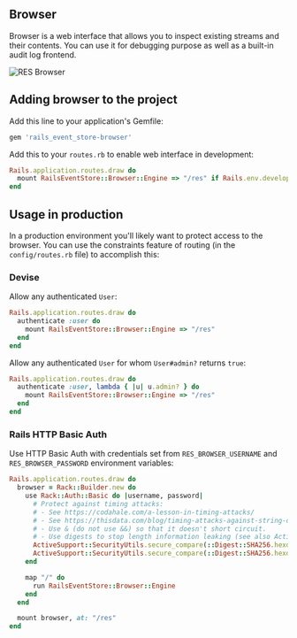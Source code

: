## Browser

Browser is a web interface that allows you to inspect existing streams and their contents. You can use it for debugging purpose as well as a built-in audit log frontend.

![RES Browser](http://localhost:4567/images/localhost_3000_res_.png)

## Adding browser to the project

Add this line to your application's Gemfile:

```ruby
gem 'rails_event_store-browser'
```

Add this to your `routes.rb` to enable web interface in development:

```ruby
Rails.application.routes.draw do
  mount RailsEventStore::Browser::Engine => "/res" if Rails.env.development?
end
```

## Usage in production

In a production environment you'll likely want to protect access to the browser. You can use the constraints feature of routing (in the `config/routes.rb` file) to accomplish this:

### Devise

Allow any authenticated `User`:

```ruby
Rails.application.routes.draw do
  authenticate :user do
    mount RailsEventStore::Browser::Engine => "/res"
  end
end
```

Allow any authenticated `User` for whom `User#admin?` returns `true`:

```ruby
Rails.application.routes.draw do
  authenticate :user, lambda { |u| u.admin? } do
    mount RailsEventStore::Browser::Engine => "/res"
  end
end
```

### Rails HTTP Basic Auth

Use HTTP Basic Auth with credentials set from `RES_BROWSER_USERNAME` and `RES_BROWSER_PASSWORD` environment variables:

```ruby
Rails.application.routes.draw do
  browser = Rack::Builder.new do
    use Rack::Auth::Basic do |username, password|
      # Protect against timing attacks:
      # - See https://codahale.com/a-lesson-in-timing-attacks/
      # - See https://thisdata.com/blog/timing-attacks-against-string-comparison/
      # - Use & (do not use &&) so that it doesn't short circuit.
      # - Use digests to stop length information leaking (see also ActiveSupport::SecurityUtils.variable_size_secure_compare)
      ActiveSupport::SecurityUtils.secure_compare(::Digest::SHA256.hexdigest(username), ::Digest::SHA256.hexdigest(ENV["RES_BROWSER_USERNAME"])) &
      ActiveSupport::SecurityUtils.secure_compare(::Digest::SHA256.hexdigest(password), ::Digest::SHA256.hexdigest(ENV["RES_BROWSER_PASSWORD"]))
    end

    map "/" do
      run RailsEventStore::Browser::Engine
    end
  end

  mount browser, at: "/res"
end
```
